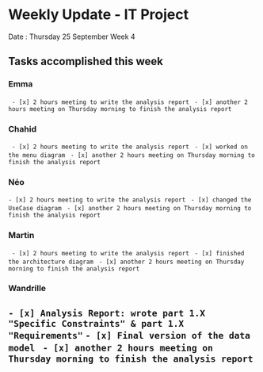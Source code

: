 # Weekly Update - IT Project

Date : Thursday 25 September
Week 4

## Tasks accomplished this week

### Emma

` - [x] 2 hours meeting to write the analysis report`
` - [x] another 2 hours meeting on Thursday morning to finish the analysis report`

### Chahid

` - [x] 2 hours meeting to write the analysis report`
` - [x] worked on the menu diagram`
` - [x] another 2 hours meeting on Thursday morning to finish the analysis report`

### Néo 

` - [x] 2 hours meeting to write the analysis report `
` - [x] changed the UseCase diagram`
` - [x] another 2 hours meeting on Thursday morning to finish the analysis report`

### Martin

` - [x] 2 hours meeting to write the analysis report`
` - [x] finished the architecture diagram`
` - [x] another 2 hours meeting on Thursday morning to finish the analysis report`

### Wandrille

` - [x] Analysis Report: wrote part 1.X "Specific Constraints" & part 1.X "Requirements" `
` - [x] Final version of the data model `
` - [x] another 2 hours meeting on Thursday morning to finish the analysis report`
---